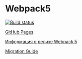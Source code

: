 # Webpack5

[![Build status](https://ci.appveyor.com/api/projects/status/mgncrh9hketn6pfr?svg=true)](https://ci.appveyor.com/project/luxeivan/ahj-creditcardvalidator)

[GitHub Pages](https://luxeivan.github.io/ahj_creditCardValidator/)

[Информация о релизе Webpack 5](https://webpack.js.org/blog/2020-10-10-webpack-5-release/)

[Migration Guide](https://webpack.js.org/migrate/5/)
